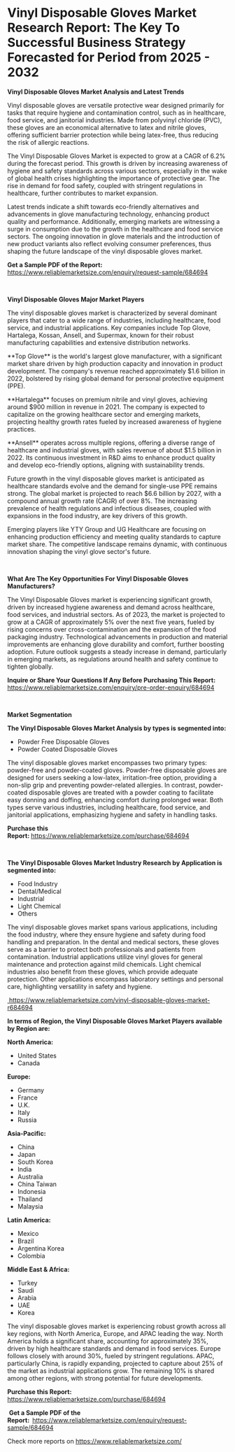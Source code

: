 <p><h1>Vinyl Disposable Gloves Market Research Report: The Key To Successful Business Strategy Forecasted for Period from 2025 - 2032</h1></p><p><strong>Vinyl Disposable Gloves Market Analysis and Latest Trends</strong></p>
<p><p>Vinyl disposable gloves are versatile protective wear designed primarily for tasks that require hygiene and contamination control, such as in healthcare, food service, and janitorial industries. Made from polyvinyl chloride (PVC), these gloves are an economical alternative to latex and nitrile gloves, offering sufficient barrier protection while being latex-free, thus reducing the risk of allergic reactions.</p><p>The Vinyl Disposable Gloves Market is expected to grow at a CAGR of 6.2% during the forecast period. This growth is driven by increasing awareness of hygiene and safety standards across various sectors, especially in the wake of global health crises highlighting the importance of protective gear. The rise in demand for food safety, coupled with stringent regulations in healthcare, further contributes to market expansion.</p><p>Latest trends indicate a shift towards eco-friendly alternatives and advancements in glove manufacturing technology, enhancing product quality and performance. Additionally, emerging markets are witnessing a surge in consumption due to the growth in the healthcare and food service sectors. The ongoing innovation in glove materials and the introduction of new product variants also reflect evolving consumer preferences, thus shaping the future landscape of the vinyl disposable gloves market.</p></p>
<p><strong>Get a Sample PDF of the Report:&nbsp;</strong> <a href="https://www.reliablemarketsize.com/enquiry/request-sample/684694?utm_campaign=1879&utm_medium=2&utm_source=Github&utm_content=ia&utm_term=08022025&utm_id=vinyl-disposable-gloves">https://www.reliablemarketsize.com/enquiry/request-sample/684694</a></p>
<p>&nbsp;</p>
<p><strong>Vinyl Disposable Gloves Major Market Players</strong></p>
<p><p>The vinyl disposable gloves market is characterized by several dominant players that cater to a wide range of industries, including healthcare, food service, and industrial applications. Key companies include Top Glove, Hartalega, Kossan, Ansell, and Supermax, known for their robust manufacturing capabilities and extensive distribution networks.</p><p>**Top Glove** is the world's largest glove manufacturer, with a significant market share driven by high production capacity and innovation in product development. The company's revenue reached approximately $1.6 billion in 2022, bolstered by rising global demand for personal protective equipment (PPE). </p><p>**Hartalega** focuses on premium nitrile and vinyl gloves, achieving around $900 million in revenue in 2021. The company is expected to capitalize on the growing healthcare sector and emerging markets, projecting healthy growth rates fueled by increased awareness of hygiene practices.</p><p>**Ansell** operates across multiple regions, offering a diverse range of healthcare and industrial gloves, with sales revenue of about $1.5 billion in 2022. Its continuous investment in R&D aims to enhance product quality and develop eco-friendly options, aligning with sustainability trends.</p><p>Future growth in the vinyl disposable gloves market is anticipated as healthcare standards evolve and the demand for single-use PPE remains strong. The global market is projected to reach $6.6 billion by 2027, with a compound annual growth rate (CAGR) of over 8%. The increasing prevalence of health regulations and infectious diseases, coupled with expansions in the food industry, are key drivers of this growth.</p><p>Emerging players like YTY Group and UG Healthcare are focusing on enhancing production efficiency and meeting quality standards to capture market share. The competitive landscape remains dynamic, with continuous innovation shaping the vinyl glove sector's future.</p></p>
<p>&nbsp;</p>
<p><strong>What Are The Key Opportunities For Vinyl Disposable Gloves Manufacturers?</strong></p>
<p><p>The Vinyl Disposable Gloves market is experiencing significant growth, driven by increased hygiene awareness and demand across healthcare, food services, and industrial sectors. As of 2023, the market is projected to grow at a CAGR of approximately 5% over the next five years, fueled by rising concerns over cross-contamination and the expansion of the food packaging industry. Technological advancements in production and material improvements are enhancing glove durability and comfort, further boosting adoption. Future outlook suggests a steady increase in demand, particularly in emerging markets, as regulations around health and safety continue to tighten globally.</p></p>
<p><strong>Inquire or Share Your Questions If Any Before Purchasing This Report:</strong> <a href="https://www.reliablemarketsize.com/enquiry/pre-order-enquiry/684694?utm_campaign=1879&utm_medium=2&utm_source=Github&utm_content=ia&utm_term=08022025&utm_id=vinyl-disposable-gloves">https://www.reliablemarketsize.com/enquiry/pre-order-enquiry/684694</a></p>
<p>&nbsp;</p>
<p><strong>Market Segmentation</strong></p>
<p><strong>The Vinyl Disposable Gloves Market Analysis by types is segmented into:</strong></p>
<p><ul><li>Powder Free Disposable Gloves</li><li>Powder Coated Disposable Gloves</li></ul></p>
<p><p>The vinyl disposable gloves market encompasses two primary types: powder-free and powder-coated gloves. Powder-free disposable gloves are designed for users seeking a low-latex, irritation-free option, providing a non-slip grip and preventing powder-related allergies. In contrast, powder-coated disposable gloves are treated with a powder coating to facilitate easy donning and doffing, enhancing comfort during prolonged wear. Both types serve various industries, including healthcare, food service, and janitorial applications, emphasizing hygiene and safety in handling tasks.</p></p>
<p><strong>Purchase this Report:&nbsp;</strong><a href="https://www.reliablemarketsize.com/purchase/684694?utm_campaign=1879&utm_medium=2&utm_source=Github&utm_content=ia&utm_term=08022025&utm_id=vinyl-disposable-gloves">https://www.reliablemarketsize.com/purchase/684694</a></p>
<p>&nbsp;</p>
<p><strong>The Vinyl Disposable Gloves Market Industry Research by Application is segmented into:</strong></p>
<p><ul><li>Food Industry</li><li>Dental/Medical</li><li>Industrial</li><li>Light Chemical</li><li>Others</li></ul></p>
<p><p>The vinyl disposable gloves market spans various applications, including the food industry, where they ensure hygiene and safety during food handling and preparation. In the dental and medical sectors, these gloves serve as a barrier to protect both professionals and patients from contamination. Industrial applications utilize vinyl gloves for general maintenance and protection against mild chemicals. Light chemical industries also benefit from these gloves, which provide adequate protection. Other applications encompass laboratory settings and personal care, highlighting versatility in safety and hygiene.</p></p>
<p><a href="https://www.reliablemarketsize.com/vinyl-disposable-gloves-market-r684694?utm_campaign=1879&utm_medium=2&utm_source=Github&utm_content=ia&utm_term=08022025&utm_id=vinyl-disposable-gloves">&nbsp;https://www.reliablemarketsize.com/vinyl-disposable-gloves-market-r684694</a></p>
<p><strong>In terms of Region, the Vinyl Disposable Gloves Market Players available by Region are:</strong></p>
<p>
    <p> <strong> North America: </strong>
        <ul>
            <li>United States</li>
            <li>Canada</li>
        </ul>
        </p> 
    <p> <strong> Europe: </strong>
        <ul>
            <li>Germany</li>
            <li>France</li>
            <li>U.K.</li>
            <li>Italy</li>
            <li>Russia</li>
        </ul>
        </p> 
    <p> <strong> Asia-Pacific: </strong>
        <ul>
            <li>China</li>
            <li>Japan</li>
            <li>South Korea</li>
            <li>India</li>
            <li>Australia</li>
            <li>China Taiwan</li>
            <li>Indonesia</li>
            <li>Thailand</li>
            <li>Malaysia</li>
        </ul>
        </p> 
    <p> <strong> Latin America: </strong>
        <ul>
            <li>Mexico</li>
            <li>Brazil</li>
            <li>Argentina Korea</li>
            <li>Colombia</li>
        </ul>
        </p> 
    <p> <strong> Middle East & Africa: </strong>
        <ul>
            <li>Turkey</li>
            <li>Saudi</li>
            <li>Arabia</li>
            <li>UAE</li>
            <li>Korea</li>
        </ul>
    </p>
    </p>
<p><p>The vinyl disposable gloves market is experiencing robust growth across all key regions, with North America, Europe, and APAC leading the way. North America holds a significant share, accounting for approximately 35%, driven by high healthcare standards and demand in food services. Europe follows closely with around 30%, fueled by stringent regulations. APAC, particularly China, is rapidly expanding, projected to capture about 25% of the market as industrial applications grow. The remaining 10% is shared among other regions, with strong potential for future developments.</p></p>
<p><strong>Purchase this Report: </strong><a href="https://www.reliablemarketsize.com/purchase/684694?utm_campaign=1879&utm_medium=2&utm_source=Github&utm_content=ia&utm_term=08022025&utm_id=vinyl-disposable-gloves">https://www.reliablemarketsize.com/purchase/684694</a></p>
<p>&nbsp;<strong>Get a Sample PDF of the Report:&nbsp;&nbsp;</strong><a href="https://www.reliablemarketsize.com/enquiry/request-sample/684694?utm_campaign=1879&utm_medium=2&utm_source=Github&utm_content=ia&utm_term=08022025&utm_id=vinyl-disposable-gloves">https://www.reliablemarketsize.com/enquiry/request-sample/684694</a></p>
<p><strong></strong></p>
<p>Check more reports on <a href="https://www.reliablemarketsize.com/?utm_campaign=1879&utm_medium=2&utm_source=Github&utm_content=ia&utm_term=08022025&utm_id=vinyl-disposable-gloves">https://www.reliablemarketsize.com/</a></p>